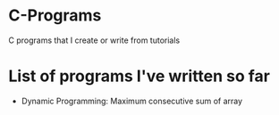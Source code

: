 # C-Programs
C programs that I create or write from tutorials

# List of programs I've written so far
  - Dynamic Programming: Maximum consecutive sum of array 
